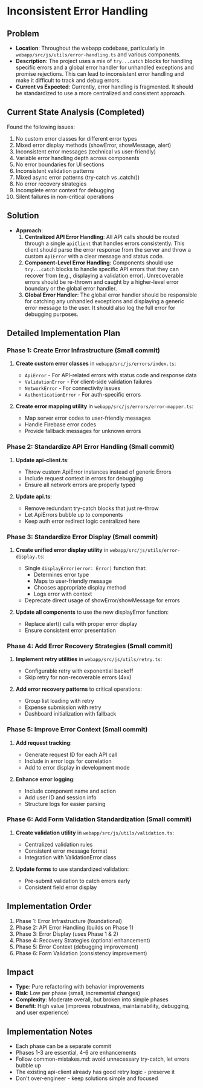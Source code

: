 # Inconsistent Error Handling

## Problem
- **Location**: Throughout the webapp codebase, particularly in `webapp/src/js/utils/error-handling.ts` and various components.
- **Description**: The project uses a mix of `try...catch` blocks for handling specific errors and a global error handler for unhandled exceptions and promise rejections. This can lead to inconsistent error handling and make it difficult to track and debug errors.
- **Current vs Expected**: Currently, error handling is fragmented. It should be standardized to use a more centralized and consistent approach.

## Current State Analysis (Completed)
Found the following issues:
1. No custom error classes for different error types
2. Mixed error display methods (showError, showMessage, alert)
3. Inconsistent error messages (technical vs user-friendly)
4. Variable error handling depth across components
5. No error boundaries for UI sections
6. Inconsistent validation patterns
7. Mixed async error patterns (try-catch vs .catch())
8. No error recovery strategies
9. Incomplete error context for debugging
10. Silent failures in non-critical operations

## Solution
- **Approach**: 
  1. **Centralized API Error Handling**: All API calls should be routed through a single `apiClient` that handles errors consistently. This client should parse the error response from the server and throw a custom `ApiError` with a clear message and status code.
  2. **Component-Level Error Handling**: Components should use `try...catch` blocks to handle specific API errors that they can recover from (e.g., displaying a validation error). Unrecoverable errors should be re-thrown and caught by a higher-level error boundary or the global error handler.
  3. **Global Error Handler**: The global error handler should be responsible for catching any unhandled exceptions and displaying a generic error message to the user. It should also log the full error for debugging purposes.

## Detailed Implementation Plan

### Phase 1: Create Error Infrastructure (Small commit)
1. **Create custom error classes** in `webapp/src/js/errors/index.ts`:
   - `ApiError` - For API-related errors with status code and response data
   - `ValidationError` - For client-side validation failures
   - `NetworkError` - For connectivity issues
   - `AuthenticationError` - For auth-specific errors

2. **Create error mapping utility** in `webapp/src/js/errors/error-mapper.ts`:
   - Map server error codes to user-friendly messages
   - Handle Firebase error codes
   - Provide fallback messages for unknown errors

### Phase 2: Standardize API Error Handling (Small commit)
1. **Update api-client.ts**:
   - Throw custom ApiError instances instead of generic Errors
   - Include request context in errors for debugging
   - Ensure all network errors are properly typed

2. **Update api.ts**:
   - Remove redundant try-catch blocks that just re-throw
   - Let ApiErrors bubble up to components
   - Keep auth error redirect logic centralized here

### Phase 3: Standardize Error Display (Small commit)
1. **Create unified error display utility** in `webapp/src/js/utils/error-display.ts`:
   - Single `displayError(error: Error)` function that:
     - Determines error type
     - Maps to user-friendly message
     - Chooses appropriate display method
     - Logs error with context
   - Deprecate direct usage of showError/showMessage for errors

2. **Update all components** to use the new displayError function:
   - Replace alert() calls with proper error display
   - Ensure consistent error presentation

### Phase 4: Add Error Recovery Strategies (Small commit)
1. **Implement retry utilities** in `webapp/src/js/utils/retry.ts`:
   - Configurable retry with exponential backoff
   - Skip retry for non-recoverable errors (4xx)

2. **Add error recovery patterns** to critical operations:
   - Group list loading with retry
   - Expense submission with retry
   - Dashboard initialization with fallback

### Phase 5: Improve Error Context (Small commit)
1. **Add request tracking**:
   - Generate request ID for each API call
   - Include in error logs for correlation
   - Add to error display in development mode

2. **Enhance error logging**:
   - Include component name and action
   - Add user ID and session info
   - Structure logs for easier parsing

### Phase 6: Add Form Validation Standardization (Small commit)
1. **Create validation utility** in `webapp/src/js/utils/validation.ts`:
   - Centralized validation rules
   - Consistent error message format
   - Integration with ValidationError class

2. **Update forms** to use standardized validation:
   - Pre-submit validation to catch errors early
   - Consistent field error display

## Implementation Order
1. Phase 1: Error Infrastructure (foundational)
2. Phase 2: API Error Handling (builds on Phase 1)
3. Phase 3: Error Display (uses Phase 1 & 2)
4. Phase 4: Recovery Strategies (optional enhancement)
5. Phase 5: Error Context (debugging improvement)
6. Phase 6: Form Validation (consistency improvement)

## Impact
- **Type**: Pure refactoring with behavior improvements
- **Risk**: Low per phase (small, incremental changes)
- **Complexity**: Moderate overall, but broken into simple phases
- **Benefit**: High value (improves robustness, maintainability, debugging, and user experience)

## Implementation Notes
- Each phase can be a separate commit
- Phases 1-3 are essential, 4-6 are enhancements
- Follow common-mistakes.md: avoid unnecessary try-catch, let errors bubble up
- The existing api-client already has good retry logic - preserve it
- Don't over-engineer - keep solutions simple and focused